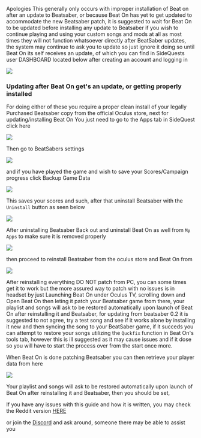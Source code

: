 Apologies This generally only occurs with improper installation of Beat on after an update to Beatsaber, or because Beat On has yet to get updated to accommodate the new Beatsaber patch, it is suggested to wait for Beat On to be updated before installing any update to Beatsaber if you wish to continue playing and using your custom songs and mods at all as most times they will not function whatsoever directly after BeatSaber updates, the system may continue to ask you to update so just ignore it doing so until Beat On its self receives an update, of which you can find in SideQuests user DASHBOARD located below after creating an account and logging in

![](https://cdn.discordapp.com/attachments/581519549027844106/616763372603572414/Dashboard_zoomed.png)


### Updating after Beat On get's an update, or getting properly installed 

For doing either of these you require a proper clean install of your legally Purchased Beatsaber copy from the official Oculus store, next for updating/installing Beat On You just need to go to the Apps tab in SideQuest click here

![](https://cdn.discordapp.com/attachments/608376262347587595/608407563263803396/Screenshot_1081.png)



Then go to BeatSabers settings

![](https://cdn.discordapp.com/attachments/608376262347587595/608408734515068943/Beatsaber_setting.png)



and if you have played the game and wish to save your Scores/Campaign progress click Backup Game Data

![](https://cdn.discordapp.com/attachments/608376262347587595/608409252272406607/backups.png)


This saves your scores and such,
after that uninstall Beatsaber with the `Uninstall` button as seen below

![](https://cdn.discordapp.com/attachments/608376262347587595/608405621741715487/Uninstall.png)




After uninstalling Beatsaber Back out and uninstall Beat On as well from `My Apps` to make sure it is removed properly

![](https://cdn.discordapp.com/attachments/608376262347587595/608398315914133520/Screenshot_1080.png)



then proceed to reinstall Beatsaber from the oculus store and Beat On from

 [![](https://cdn.discordapp.com/attachments/608376262347587595/610258661109006347/Screenshot_1198.png)](https://sidequestvr.com/#/app/14) 


After reinstalling everything DO NOT patch from PC, you can some times get it to work but the more assured way to patch with no issues is in headset by just Launching Beat On under Oculus TV, scrolling down and Open Beat On then leting it patch your Beatsaber game from there, your playlist and songs will ask to be restored automatically upon launch of Beat On after reinstalling it and Beatsaber, for updating from beatsaber 0.2 it is suggested to not agree, try a test song and see if it works alone by installing it new and then syncing the song to your BeatSaber game, if it succeds you can attempt to restore your songs utilizing the `Quckfix` function in Beat On's tools tab, however this is ill suggested as it may cause issues and if it dose so you will have to start the process over from the start once more.

When Beat On is done patching Beatsaber you can then retrieve your player data from here

![](https://cdn.discordapp.com/attachments/608376262347587595/608410316706938900/backups.png)

Your playlist and songs will ask to be restored automatically upon launch of Beat On after reinstalling it and Beatsaber, then you should be set, 


If you have any issues with this guide and how it is written, you may check the Reddit version [HERE](https://www.reddit.com/r/sidequest/comments/cxxwqi/how_to_update_beatonbeatsaber/) 

or join the [Discord](https://discord.me/sidequestvr) and ask around, someone there may be able to assist you